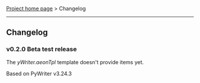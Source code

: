 [Project home page](index) > Changelog

------------------------------------------------------------------------

## Changelog

### v0.2.0 Beta test release

The *yWriter.aeonTpl* template doesn't provide items yet.

Based on PyWriter v3.24.3

